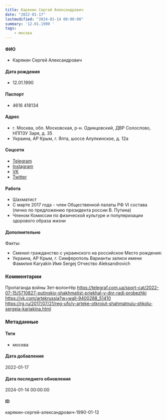 ```yaml
---
title: Карякин Сергей Александрович
date: "2022-01-17"
lastmodified: "2024-01-14 00:00:00"
summary: '12.01.1990 '
tags: 
    - москва
---
```

<!--# pp1-->
<!--## Фигурант-->
<!--### Личные данные-->
#### ФИО
- Карякин Сергей Александрович
#### Дата рождения
- 12.01.1990
#### Паспорт
- 4616 418134
#### Адрес
- г. Москва, обл. Московская, р-н. Одинцовский, ДВР Солослово, НППЗУ Заря, д. 35
- Украина, АР Крым, г. Ялта, шоссе Алупкинское, д. 12а
#### Соцсети
- [Telegram](https://t.me/karjakinchess)
- [Instagram](https://www.instagram.com/sergey_karjakin/)
- [VK](https://vk.com/sergey.karjakin)
- [Twitter](https://twitter.com/sergeykaryakin)
#### Работа
- Шахматист
- С марте 2017 года - член Общественной палаты РФ VI состава (лично по предложению президента россии В. Путина)
- Членом Комиссии по физической культуре и популяризации здорового образа жизни
#### Дополнительно
Факты:
- Сменил гражданство с украинского на российское
Место рождения:
- Украина, АР Крым, г. Симферополь
Варианты записи имени
Фамилия
Karyakin
Имя
Sergej
Отчество
Aleksandrovich
### Комментарии
Пропаганда войны
Зет-волонтёр
https://telegraf.com.ua/sport-cat/2022-07-15/5710827-putinskiy-shakhmatist-priekhal-v-dnr-radi-probezhki
https://vk.com/artekrussia?w=wall-9400288_51410
https://rg.ru/2017/07/21/reg-ufo/v-arteke-otkroiut-shahmatnuiu-shkolu-sergeia-kariakina.html
### Метаданные
#### Теги
- москва
#### Дата добавления
2022-01-17
#### Дата последнего обновления
2024-01-14 00:00:00
#### ID
карякин-сергей-александрович-1990-01-12
<!--## END;-->
